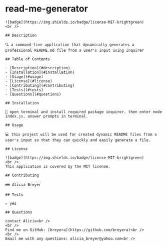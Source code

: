 <h1>read-me-generator</h1>

    ![badge](https://img.shields.io/badge/license-MIT-brightgreen)
    <br />
    
    ## Description
    
    🔍 a command-line application that dynamically generates a professional README.md file from a user's input using inquirer
    
    ## Table of Contents
    
    - [Description](#description)
    - [Installation](#installation)
    - [Usage](#usage)
    - [License](#license)
    - [Contributing](#contributing)
    - [Tests](#tests)
    - [Questions](#questions)
    
    ## Installation
    
    💾 open terminal and install required package inquirer. then enter node index.js. answer prompts in terminal.
    
    ## Usage
    
    💻 this project will be used for created dynamic README files from a user's input so that they can quickly and easily generate a file.
    
    ## License
    
    ![badge](https://img.shields.io/badge/license-MIT-brightgreen)
    <br />
    This application is covered by the MIT license.
    
    ## Contributing
    
    👪 Alicia Breyer
    
    ## Tests
    
    ✏️ yes
    
    ## Questions
    
    contact Alicia<br />
    <br />
    Find me on GitHub: [breyera](https://github.com/breyera)<br />
    <br />
    Email me with any questions: alicia_breyer@yahoo.com<br />